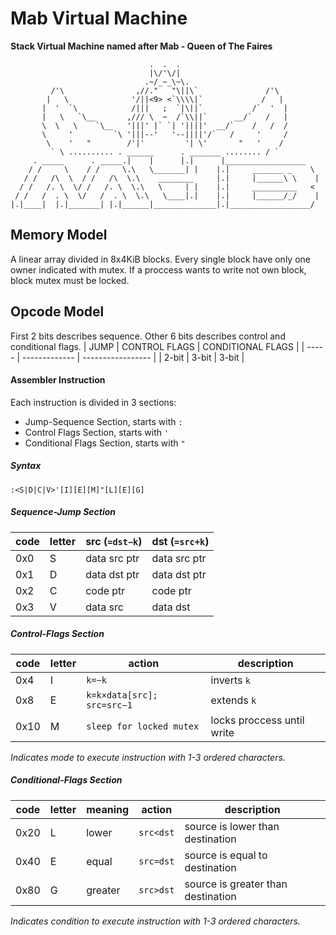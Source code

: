 # Mab Virtual Machine
**Stack Virtual Machine named after Mab - Queen of The Faires**
```text
                               .  .  .
                               |\/'\/|
                              .~/_~_\~\.
         /'\                ,//."   "\||\`               /'\
        |   \              '/||<9> <`\\\\|`             /   |
       |  '  `\            /|||   ;  `|\||`           /`  '  |
       |   \   `\__       ,/// \  ~  /`\\||`      __/`   /   |
       \  \   \    `\__   '|||' |` `| '||||'  __/`    /   /  /
       \     '         `\ '|||--'   '--||||'/`   /     '     /
        \    '   "        /'|'         '| \'       "   '    /
         ` \ .......... . ______      . _______ ........ / `         
     . _____      . _____.|    |      |.|      |__________________
    / /     \    / /     \.\   \_______| |    |.|     _______ _    \
   / /   /\  \  / /   /\  \.\    ________     |.|     |______\ \    |
  / /   /. \  \/ /   /. \  \.\   \     | |    |.|     __________   <
 / /   /  . \  \/   /  . \  \.\   \____|.|    |.|     |______/_/    |
|.|____|  |.|_______| |.|______|______________|.|__________________/
```

## Memory Model
A linear array divided in 8x4KiB blocks.
Every single block have only one owner indicated with mutex.
If a proccess wants to write not own block, block mutex must be locked.

## Opcode Model
First 2 bits describes sequence.
Other 6 bits describes control and conditional flags.
| JUMP  | CONTROL FLAGS | CONDITIONAL FLAGS |
| ----- | ------------- | ----------------- |
| 2-bit | 3-bit         | 3-bit             |

#### Assembler Instruction
Each instruction is divided in 3 sections:
- Jump-Sequence Section, starts with `:`
- Control Flags Section, starts with `'`
- Conditional Flags Section, starts with `"`

##### Syntax
```
:<S|D|C|V>'[I][E][M]"[L][E][G]
```

##### Sequence-Jump Section
| code | letter | src (`=dst−k`) | dst (`=src+k`) |
| ---- | ------ | -------------- | -------------- |
| 0x0  | S      | data src ptr   | data src ptr   |
| 0x1  | D      | data dst ptr   | data dst ptr   |
| 0x2  | C      | code ptr       | code ptr       |
| 0x3  | V      | data src       | data dst       |

##### Control-Flags Section
| code | letter | action                      | description                |
| ---- | ------ | --------------------------- | -------------------------- |
| 0x4  | I      | `k=−k`                      | inverts `k`                |
| 0x8  | E      | `k=k×data[src]; src=src−1`  | extends `k`                |
| 0x10 | M      | `sleep for locked mutex`    | locks proccess until write |
*Indicates mode to execute instruction with 1-3 ordered characters.*

##### Conditional-Flags Section
| code | letter | meaning | action      | description                        |
| ---- | ------ | ------- | ----------- | ---------------------------------- |
| 0x20 | L      | lower   | `src<dst`   | source is lower than destination   |
| 0x40 | E      | equal   | `src=dst`   | source is equal to destination     |
| 0x80 | G      | greater | `src>dst`   | source is greater than destination |
*Indicates condition to execute instruction with 1-3 ordered characters.*
